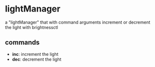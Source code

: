 # lightManager
a "lightManager" that with command arguments increment or decrement the light with brightnessctl
## commands
- **inc**:  increment the light
- **dec**:  decrement the light
